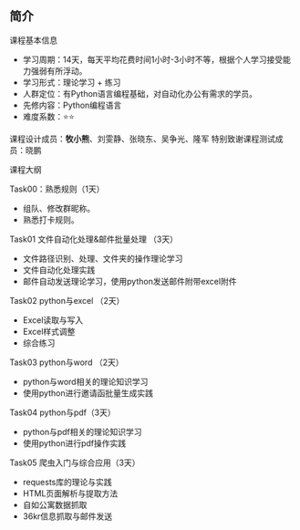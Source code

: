 ﻿## 简介

课程基本信息
- 学习周期：14天，每天平均花费时间1小时-3小时不等，根据个人学习接受能力强弱有所浮动。
- 学习形式：理论学习 + 练习
- 人群定位：有Python语言编程基础，对自动化办公有需求的学员。
- 先修内容：Python编程语言
- 难度系数：⭐⭐

课程设计成员：**牧小熊**、刘雯静、张晓东、吴争光、隆军
特别致谢课程测试成员：晓鹏

课程大纲

Task00：熟悉规则（1天）
- 组队、修改群昵称。
- 熟悉打卡规则。


Task01 文件自动化处理&邮件批量处理 （3天）
- 文件路径识别、处理、文件夹的操作理论学习
- 文件自动化处理实践
- 邮件自动发送理论学习，使用python发送邮件附带excel附件

Task02 python与excel （2天）
- Excel读取与写入
- Excel样式调整
- 综合练习

Task03 python与word （2天）
- python与word相关的理论知识学习
- 使用python进行邀请函批量生成实践

Task04  python与pdf（3天）
- python与pdf相关的理论知识学习
- 使用python进行pdf操作实践

Task05  爬虫入门与综合应用（3天）
- requests库的理论与实践
- HTML页面解析与提取方法
- 自如公寓数据抓取
- 36kr信息抓取与邮件发送
